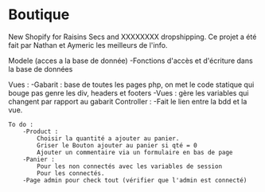 # Boutique

New Shopify for Raisins Secs and XXXXXXXX dropshipping.
Ce projet a été fait par Nathan et Aymeric les meilleurs de l'info.

Modele (acces a la base de donnée) 
    -Fonctions d'accès et d'écriture dans la base de données

Vues : 
    -Gabarit : base de toutes les pages php, on met le code statique qui bouge pas genre les div, headers et footers
    -Vues : gère les variables qui changent par rapport au gabarit
Controller :
    -Fait le lien entre la bdd et la vue.



    To do : 
        -Product : 
            Choisir la quantité a ajouter au panier.
            Griser le Bouton ajouter au panier si qté = 0
            Ajouter un commentaire via un formulaire en bas de page 
        -Panier :
            Pour les non connectés avec les variables de session
            Pour les connectés.
        -Page admin pour check tout (vérifier que l'admin est connecté)